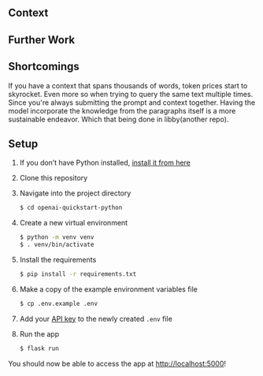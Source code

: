 ## Context


## Further Work


## Shortcomings
If you have a context that spans thousands of words, token prices start to skyrocket. Even more so when trying to query the same text multiple times. Since you're always submitting the prompt and context together. Having the model incorporate the knowledge from the paragraphs itself is a more sustainable endeavor. Which that being done in libby(another repo).

## Setup

1. If you don’t have Python installed, [install it from here](https://www.python.org/downloads/)

2. Clone this repository

3. Navigate into the project directory

   ```bash
   $ cd openai-quickstart-python
   ```

4. Create a new virtual environment

   ```bash
   $ python -m venv venv
   $ . venv/bin/activate
   ```

5. Install the requirements

   ```bash
   $ pip install -r requirements.txt
   ```

6. Make a copy of the example environment variables file

   ```bash
   $ cp .env.example .env
   ```

7. Add your [API key](https://beta.openai.com/account/api-keys) to the newly created `.env` file

8. Run the app

   ```bash
   $ flask run
   ```

You should now be able to access the app at [http://localhost:5000](http://localhost:5000)!
